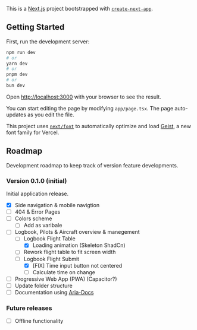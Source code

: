 This is a [Next.js](https://nextjs.org) project bootstrapped with [`create-next-app`](https://nextjs.org/docs/app/api-reference/cli/create-next-app).

## Getting Started

First, run the development server:

```bash
npm run dev
# or
yarn dev
# or
pnpm dev
# or
bun dev
```

Open [http://localhost:3000](http://localhost:3000) with your browser to see the result.

You can start editing the page by modifying `app/page.tsx`. The page auto-updates as you edit the file.

This project uses [`next/font`](https://nextjs.org/docs/app/building-your-application/optimizing/fonts) to automatically optimize and load [Geist](https://vercel.com/font), a new font family for Vercel.

## Roadmap

Development roadmap to keep track of version feature developments.

### Version 0.1.0 (initial)
Initial application release.
- [x] Side navigation & mobile navigtion
- [ ] 404 & Error Pages
- [ ] Colors scheme
  - [ ] Add as varibale
- [ ] Logbook, Pilots & Aircraft overview & manegement
  - [ ] Logbook Flight Table
    - [x] Loading animation (Skeleton ShadCn)
  - [ ] Rework flight table to fit screen width
  - [ ] Logbook Flight Submit
    - [x] [FIX] Time input button not centered
    - [ ] Calculate time on change
- [ ] Progressive Web App (PWA) (Capacitor?)
- [ ] Update folder structure
- [ ] Documentation using [Aria-Docs](https://github.com/nisabmohd/Aria-Docs)

### Future releases
- [ ] Offline functionality